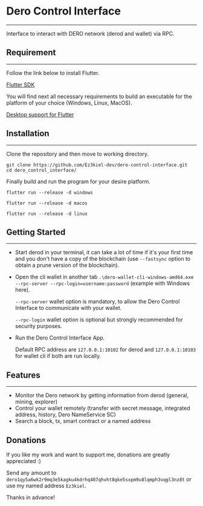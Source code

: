 # Dero Control Interface
___
Interface to interact with DERO network (derod and wallet) via RPC.


## Requirement
___

Follow the link below to install Flutter.

[Flutter SDK](https://docs.flutter.dev/get-started/install)

You will find next all necessary requirements to build an executable for the platform of your choice (Windows, Linux, MacOS).

[Desktop support for Flutter](https://docs.flutter.dev/development/platform-integration/desktop)

## Installation
___

Clone the repository and then move to working directory.

```
git clone https://github.com/Ez3kiel-dev/dero-control-interface.git
cd dero_control_interface/
```

Finally build and run the program for your desire platform.

```
flutter run --release -d windows
```
```
flutter run --release -d macos
```
```
flutter run --release -d linux
```



## Getting Started
___

* Start derod in your terminal, it can take a lot of time if it's your first time and you don't have a copy of the blockchain (use `--fastsync` option to obtain a prune version of the blockchain).
* Open the cli wallet in another tab `.\dero-wallet-cli-windows-amd64.exe --rpc-server --rpc-login=username:password` (example with Windows here).

    `--rpc-server` wallet option is mandatory, to allow the Dero Control Interface to communicate with your wallet.

    `--rpc-login` wallet option is optional but strongly recommended for security purposes.
* Run the Dero Control Interface App.
  
    Default RPC address are `127.0.0.1:10102` for derod and `127.0.0.1:10103` for wallet cli if both are run locally.

## Features
___

* Monitor the Dero network by getting information from derod (general, mining, explorer)
* Control your wallet remotely (transfer with secret message, integrated address, history, Dero NameService SC)
* Search a block, tx, smart contract or a named address


## Donations

If you like my work and want to support me, donations are greatly appreciated :)

Send any amount to `dero1qy5a6wk2r9mq3e5kagku4kdrhq407qhvht8qke5sxpm9u8lqmph3vqgl3nz8t` or use my named address `Ez3kiel`.

Thanks in advance!